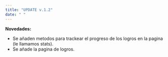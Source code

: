 ```yaml
---
title: "UPDATE v.1.2"
date: " "
---
```


**Novedades:**
- Se añaden metodos para trackear el progreso de los logros en la pagina (le llamamos stats).
- Se añade la pagina de logros.
